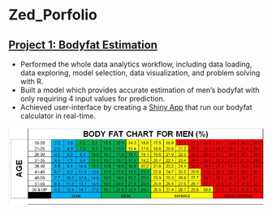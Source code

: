 # Zed_Porfolio

## [Project 1: Bodyfat Estimation](https://github.com/zli995/Bodyfat-Estimation) 

- Performed the whole data analytics workflow, including data loading, data exploring, model selection, data visualization, and problem solving with R.
- Built a model which provides accurate estimation of men’s bodyfat with only requiring 4 input values for prediction.
- Achieved user-interface by creating a [Shiny App](https://lofia.shinyapps.io/628_hw2/) that run our bodyfat calculator in real-time.

![](bodyfat.png)
